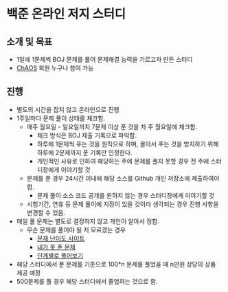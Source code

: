 # 백준 온라인 저지 스터디
## 소개 및 목표
* 1일에 1문제씩 BOJ 문제를 풀어 문제해결 능력을 기르고자 만든 스터디
* [ChAOS](http://chaos.or.kr) 회원 누구나 참여 가능

## 진행
* 별도의 시간을 잡지 않고 온라인으로 진행
* 1주일마다 문제 풀이 상태를 체크함.
  * 매주 월요일 - 일요일까지 7문제 이상 푼 것을 차 주 월요일에 체크함.
    * 체크 방식은 BOJ 제출 기록으로 파악함.
    * 하루에 1문제씩 푸는 것을 원칙으로 하며, 몰아서 푸는 것을 방지하기 위해 하루에 2문제까지 푼 기록만 인정한다.
    * 개인적인 사유로 인하여 해당하는 주에 문제를 풀지 못할 경우 전 주에 스터디장에게 이야기할 것
  * 문제를 푼 경우 24시간 이내에 해당 소스를 Github 개인 저장소에 제출하여야 함.
    * 문제 풀이 소스 코드 공개를 원하지 않는 경우 스터디장에게 이야기할 것
  * 시험기간, 연휴 등 문제 풀이에 지장이 있을 것이라 생각되는 경우 진행 사항을 변경할 수 있음.
* 매일 풀 문제는 별도로 결정하지 않고 개인이 알아서 정함.
  * 무슨 문제를 풀어야 될 지 모르겠는 경우
    * [문제 난이도 사이트](https://solved.ac)
    * [내가 못 푼 문제](https://www.acmicpc.net/problem/unsolved)
    * [단계별로 풀어보기](https://www.acmicpc.net/step)
* 해당 스터디에서 푼 문제를 기준으로 100*n 문제를 풀었을 때 n만원 상당의 상품 제공 예정
* 500문제를 풀 경우 해당 스터디에서 졸업하는 것으로 함.
